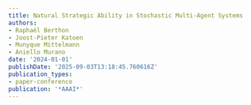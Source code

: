 ```yaml
---
title: Natural Strategic Ability in Stochastic Multi-Agent Systems
authors:
- Raphaël Berthon
- Joost-Pieter Katoen
- Munyque Mittelmann
- Aniello Murano
date: '2024-01-01'
publishDate: '2025-09-03T13:18:45.760616Z'
publication_types:
- paper-conference
publication: '*AAAI*'
---
```

